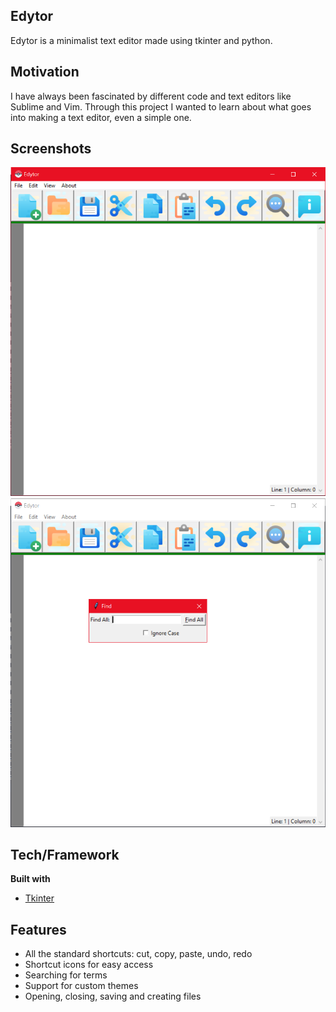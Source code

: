 ## Edytor
Edytor is a minimalist text editor made using tkinter and python.

## Motivation
I have always been fascinated by different code and text editors like Sublime and Vim. Through this project I wanted to learn about what goes into making a text editor, even a simple one.

## Screenshots
![Main Edytor Screen](https://github.com/neerajxrana/Edytor/blob/master/screenshots/app_image.png?raw=true)
![Search Functionality](https://github.com/neerajxrana/Edytor/blob/master/screenshots/search_image.png?raw=true)

## Tech/Framework

<b>Built with</b>
- [Tkinter](https://docs.python.org/3/library/tkinter.html)

## Features
- All the standard shortcuts: cut, copy, paste, undo, redo
- Shortcut icons for easy access
- Searching for terms
- Support for custom themes
- Opening, closing, saving and creating files